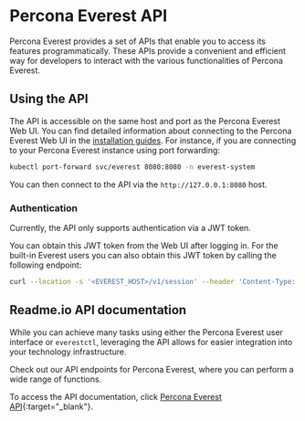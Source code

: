 # Percona Everest API

Percona Everest provides a set of APIs that enable you to access its features programmatically. These APIs provide a convenient and efficient way for developers to interact with the various functionalities of Percona Everest. 

## Using the API

The API is accessible on the same host and port as the Percona Everest Web UI. You can find detailed information about connecting to the Percona Everest Web UI in the [installation guides](install/installEverest). For instance, if you are connecting to your Percona Everest instance using port forwarding:

```sh
kubectl port-forward svc/everest 8080:8080 -n everest-system
```

You can then connect to the API via the `http://127.0.0.1:8080` host.

### Authentication

Currently, the API only supports authentication via a JWT token. 

You can obtain this JWT token from the Web UI after logging in. For the built-in Everest users you can also obtain this JWT token by calling the following endpoint:

```sh
curl --location -s '<EVEREST_HOST>/v1/session' --header 'Content-Type: application/json' --data '{"username": "<YOUR_USERNAME>","password": "<YOUR_PASSWORD>"}' | jq -r .token
```



## Readme.io API documentation

While you can achieve many tasks using either the Percona Everest user interface or `everestctl`, leveraging the API allows for easier integration into your technology infrastructure.

Check out our API endpoints for Percona Everest, where you can perform a wide range of functions.

To access the API documentation, click [Percona Everest API](https://percona-everest.readme.io/){:target="_blank"}.


